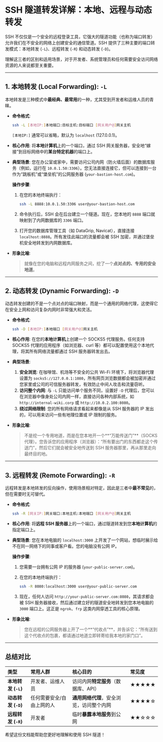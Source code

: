 # SSH 隧道转发详解：本地、远程与动态转发

SSH 不仅仅是一个安全的远程登录工具，它强大的隧道功能（也称为端口转发）允许我们在不安全的网络上创建安全的通信管道。SSH 提供了三种主要的端口转发模式：本地转发 (`-L`)、远程转发 (`-R`) 和动态转发 (`-D`)。

理解这三者的区别和适用场景，对于开发者、系统管理员和任何需要安全访问网络资源的人来说都至关重要。

---

## 1. 本地转发 (Local Forwarding): `-L`

本地转发是三种模式中**最经典、最常用**的一种，尤其受到开发者和运维人员的青睐。

- **命令格式**:

    ```bash
    ssh -L [本地IP:]本地端口:目标主机:目标端口 [网关用户@]网关主机
    ```

    `[本地IP:]` 通常可以省略，默认为 `localhost` (127.0.0.1)。

- **核心作用**:
    将**本地计算机**上的一个端口，通过 SSH 网关服务器，安全地“嫁接”到目标网络中的**某台特定机器**的端口上。

- **典型场景**:
    您在办公室或家中，需要访问公司内网（防火墙后面）的数据库服务（例如，运行在 `10.0.1.50:3306`）。您无法直接连接它，但可以连接到一台作为“跳板机”或“堡垒机”的公网服务器 (`your-bastion-host.com`)。

    **操作步骤**:
    1. 在您的本地终端执行：

        ```bash
        ssh -L 8888:10.0.1.50:3306 user@your-bastion-host.com
        ```

    2. 命令执行后，SSH 会在后台建立一个隧道。现在，您本地的 `8888` 端口就映射到了内网数据库的 `3306` 端口。
    3. 打开您的数据库管理工具（如 DataGrip, Navicat），直接连接 `localhost:8888`。所有发往此端口的流量都会被 SSH 加密，并通过堡垒机安全地转发到内网数据库。

- **形象比喻**:
    > 就像在您的电脑和远程内网服务之间，挖了一个**点对点的、专用的安全地道**。

---

## 2. 动态转发 (Dynamic Forwarding): `-D`

动态转发创建的不是一个点对点的端口映射，而是一个通用的网络代理，这使得它在安全上网和访问复杂内网时非常强大和灵活。

- **命令格式**:

    ```bash
    ssh -D [本地IP:]本地端口 [网关用户@]网关主机
    ```

- **核心作用**:
    在您的**本地计算机**上创建一个 SOCKS5 代理服务。任何支持 SOCKS5 代理的应用程序（如浏览器、curl 等）都可以配置使用这个本地代理，将其所有网络流量都通过 SSH 服务器转发出去。

- **典型场景**:
    1. **安全浏览**: 在咖啡馆、机场等不安全的公共 Wi-Fi 环境下，将浏览器代理设置为 `socks5://127.0.0.1:1080`，所有网页浏览数据都会被加密并通过您家里或公司的可信服务器转发，有效防止中间人攻击和流量窃听。
    2. **访问整个内网**: 与 `-L` 只能访问单个服务不同，设置好 `-D` 代理后，您可以在浏览器中像身处公司内网一样，直接访问各种内部系统，如 `http://internal-wiki.corp` 或 `http://10.0.2.100:8080`。
    3. **绕过网络限制**: 您的所有网络请求看起来都像是从 SSH 服务器的 IP 发出的，可以用来访问一些有地理位置或 IP 限制的服务。

- **形象比喻**:
    > 不是挖一个专用地道，而是在您本地开一个**“万能传送门”**（SOCKS 代理）。您告诉您的应用程序（浏览器）：“所有要出门的东西都走这个传送门”，然后它们就会被安全地传送到 SSH 服务器那里，再从那里走向最终目的地。

---

## 3. 远程转发 (Remote Forwarding): `-R`

远程转发是本地转发的反向操作，使用场景相对特定，因此是三者中**最不常见**的，但在需要时无可替代。

- **命令格式**:

    ```bash
    ssh -R [网关IP:]网关端口:本地主机:本地端口 [网关用户@]网关主机
    ```

- **核心作用**:
    将**远程 SSH 服务器**上的一个端口，通过隧道转发到您**本地计算机**的指定端口上。

- **典型场景**:
    您在本地电脑的 `localhost:3000` 上开发了一个网站，想临时展示给不在同一网络下的同事或客户看。您的电脑没有公网 IP。

    **操作步骤**:
    1. 您需要一台拥有公网 IP 的服务器 (`your-public-server.com`)。
    2. 在您的本地终端执行：

        ```bash
        ssh -R 8080:localhost:3000 user@your-public-server.com
        ```

    3. 现在，任何人访问 `http://your-public-server.com:8080`，其请求都会被 SSH 服务器接收，然后通过建立好的隧道安全地转发到您本地电脑的 `3000` 端口上。这正是 `ngrok`、`frp` 这类内网穿透工具的核心原理。

- **形象比喻**:
    > 您在远程的公网服务器上开了一个**“代收点”**，并告诉它：“所有送到这个代收点的包裹，都请通过地道立即转寄给我本地的家门口”。

---

## 总结对比

| 类型 | 常用人群 | 核心目的 | 常见度 |
| :--- | :--- | :--- | :--- |
| **本地转发 (`-L`)** | 开发者、运维人员 | 访问内网**特定服务**（数据库、API） | ★★★★★ |
| **动态转发 (`-D`)** | 任何需要安全/自由上网的人 | **通用网络代理**，安全浏览，访问整个内网 | ★★★★☆ |
| **远程转发 (`-R`)** | 开发者 | 临时**暴露本地服务**到公网 | ★★☆☆☆ |

希望这份文档能帮助您更好地理解和使用 SSH 隧道！
